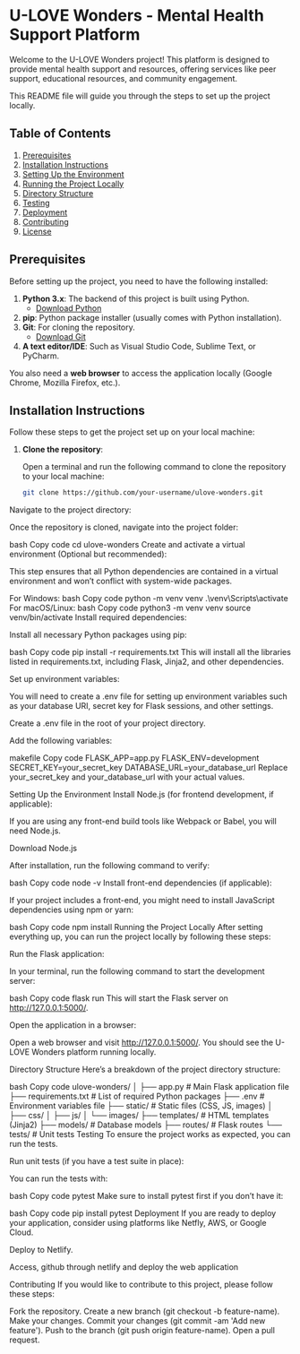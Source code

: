 # U-LOVE Wonders - Mental Health Support Platform

Welcome to the U-LOVE Wonders project! This platform is designed to provide mental health support and resources, offering services like peer support, educational resources, and community engagement.

This README file will guide you through the steps to set up the project locally.

## Table of Contents
1. [Prerequisites](#prerequisites)
2. [Installation Instructions](#installation-instructions)
3. [Setting Up the Environment](#setting-up-the-environment)
4. [Running the Project Locally](#running-the-project-locally)
5. [Directory Structure](#directory-structure)
6. [Testing](#testing)
7. [Deployment](#deployment)
8. [Contributing](#contributing)
9. [License](#license)

## Prerequisites

Before setting up the project, you need to have the following installed:

1. **Python 3.x**: The backend of this project is built using Python.
   - [Download Python](https://www.python.org/downloads/)
2. **pip**: Python package installer (usually comes with Python installation).
3. **Git**: For cloning the repository.
   - [Download Git](https://git-scm.com/downloads)
4. **A text editor/IDE**: Such as Visual Studio Code, Sublime Text, or PyCharm.

You also need a **web browser** to access the application locally (Google Chrome, Mozilla Firefox, etc.).

## Installation Instructions

Follow these steps to get the project set up on your local machine:

1. **Clone the repository**:

   Open a terminal and run the following command to clone the repository to your local machine:

   ```bash
   git clone https://github.com/your-username/ulove-wonders.git
Navigate to the project directory:

Once the repository is cloned, navigate into the project folder:

bash
Copy code
cd ulove-wonders
Create and activate a virtual environment (Optional but recommended):

This step ensures that all Python dependencies are contained in a virtual environment and won’t conflict with system-wide packages.

For Windows:
bash
Copy code
python -m venv venv
.\venv\Scripts\activate
For macOS/Linux:
bash
Copy code
python3 -m venv venv
source venv/bin/activate
Install required dependencies:

Install all necessary Python packages using pip:

bash
Copy code
pip install -r requirements.txt
This will install all the libraries listed in requirements.txt, including Flask, Jinja2, and other dependencies.

Set up environment variables:

You will need to create a .env file for setting up environment variables such as your database URI, secret key for Flask sessions, and other settings.

Create a .env file in the root of your project directory.

Add the following variables:

makefile
Copy code
FLASK_APP=app.py
FLASK_ENV=development
SECRET_KEY=your_secret_key
DATABASE_URL=your_database_url
Replace your_secret_key and your_database_url with your actual values.

Setting Up the Environment
Install Node.js (for frontend development, if applicable):

If you are using any front-end build tools like Webpack or Babel, you will need Node.js.

Download Node.js

After installation, run the following command to verify:

bash
Copy code
node -v
Install front-end dependencies (if applicable):

If your project includes a front-end, you might need to install JavaScript dependencies using npm or yarn:

bash
Copy code
npm install
Running the Project Locally
After setting everything up, you can run the project locally by following these steps:

Run the Flask application:

In your terminal, run the following command to start the development server:

bash
Copy code
flask run
This will start the Flask server on http://127.0.0.1:5000/.

Open the application in a browser:

Open a web browser and visit http://127.0.0.1:5000/. You should see the U-LOVE Wonders platform running locally.

Directory Structure
Here’s a breakdown of the project directory structure:

bash
Copy code
ulove-wonders/
│
├── app.py                  # Main Flask application file
├── requirements.txt        # List of required Python packages
├── .env                    # Environment variables file
├── static/                 # Static files (CSS, JS, images)
│   ├── css/
│   ├── js/
│   └── images/
├── templates/              # HTML templates (Jinja2)
├── models/                 # Database models
├── routes/                 # Flask routes
└── tests/                  # Unit tests
Testing
To ensure the project works as expected, you can run the tests.

Run unit tests (if you have a test suite in place):

You can run the tests with:

bash
Copy code
pytest
Make sure to install pytest first if you don’t have it:

bash
Copy code
pip install pytest
Deployment
If you are ready to deploy your application, consider using platforms like Netfly, AWS, or Google Cloud.

Deploy to Netlify.

Access, github through netlify and deploy the web application

Contributing
If you would like to contribute to this project, please follow these steps:

Fork the repository.
Create a new branch (git checkout -b feature-name).
Make your changes.
Commit your changes (git commit -am 'Add new feature').
Push to the branch (git push origin feature-name).
Open a pull request.
